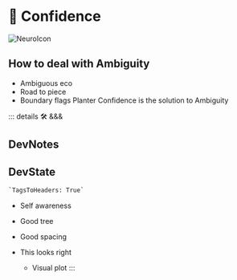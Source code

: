 
# 💜 <neuro>Confidence</neuro>

![NeuroIcon](/Psike/Neuro_Icon.png)

## How to deal with Ambiguity

- Ambiguous eco
- Road to piece
- Boundary flags
Planter Confidence is the solution to Ambiguity

::: details 🛠 <dev>&&&</dev>

## DevNotes

## DevState

```py
`TagsToHeaders: True`
```

- Self awareness

- Good tree

- Good spacing

- This looks right
    - Visual plot
:::
